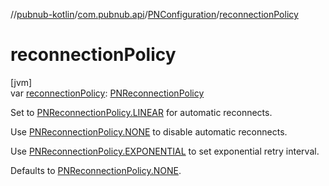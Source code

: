 //[pubnub-kotlin](../../../index.md)/[com.pubnub.api](../index.md)/[PNConfiguration](index.md)/[reconnectionPolicy](reconnection-policy.md)

# reconnectionPolicy

[jvm]\
var [reconnectionPolicy](reconnection-policy.md): [PNReconnectionPolicy](../../com.pubnub.api.enums/-p-n-reconnection-policy/index.md)

Set to [PNReconnectionPolicy.LINEAR](../../com.pubnub.api.enums/-p-n-reconnection-policy/-l-i-n-e-a-r/index.md) for automatic reconnects.

Use [PNReconnectionPolicy.NONE](../../com.pubnub.api.enums/-p-n-reconnection-policy/-n-o-n-e/index.md) to disable automatic reconnects.

Use [PNReconnectionPolicy.EXPONENTIAL](../../com.pubnub.api.enums/-p-n-reconnection-policy/-e-x-p-o-n-e-n-t-i-a-l/index.md) to set exponential retry interval.

Defaults to [PNReconnectionPolicy.NONE](../../com.pubnub.api.enums/-p-n-reconnection-policy/-n-o-n-e/index.md).
